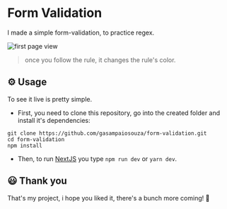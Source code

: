 # Form Validation

I made a simple form-validation, to practice regex.

![first page view](https://imgur.com/sOUjSwJ.png)
> once you follow the rule, it changes the rule's color.

## ⚙️ Usage

To see it live is pretty simple.

- First, you need to clone this repository, go into the created folder and install it's dependencies:
```
git clone https://github.com/gasampaiosouza/form-validation.git
cd form-validation
npm install
```

- Then, to run [NextJS](https://nextjs.org/learn/basics/create-nextjs-app/setup) you type `npm run dev` or `yarn dev`.

## 😃 Thank you

That's my project, i hope you liked it, there's a bunch more coming! 💜
